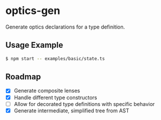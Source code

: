 # optics-gen

Generate optics declarations for a type definition.

## Usage Example

```bash
$ npm start -- examples/basic/state.ts
```

## Roadmap

- [x] Generate composite lenses
- [x] Handle different type constructors
- [ ] Allow for decorated type definitions with specific behavior
- [x] Generate intermediate, simplified tree from AST
